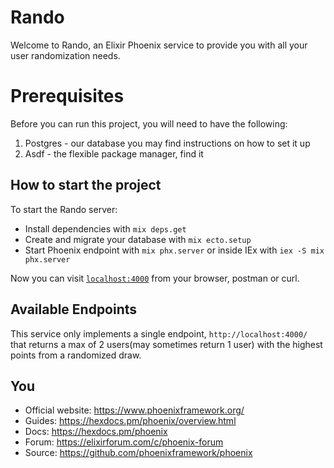 # Rando
Welcome to Rando, an Elixir Phoenix service to provide you with all your user randomization needs.

# Prerequisites 
Before you can run this project, you will need to have the following: 

1. Postgres - our database you may find instructions on how to set it up [](here)
2. Asdf - the flexible package manager, find it [](here)

## How to start the project

To start the Rando server:

  * Install dependencies with `mix deps.get`
  * Create and migrate your database with `mix ecto.setup`
  * Start Phoenix endpoint with `mix phx.server` or inside IEx with `iex -S mix phx.server`


Now you can visit [`localhost:4000`](http://localhost:4000) from your browser, postman or curl.

## Available Endpoints
This service only implements a single endpoint, `http://localhost:4000/` that returns a max of 2 users(may sometimes return 1 user) with 
the highest points from a randomized draw.

## You

  * Official website: https://www.phoenixframework.org/
  * Guides: https://hexdocs.pm/phoenix/overview.html
  * Docs: https://hexdocs.pm/phoenix
  * Forum: https://elixirforum.com/c/phoenix-forum
  * Source: https://github.com/phoenixframework/phoenix
